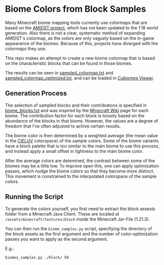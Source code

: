 # Biome Colors from Block Samples

Many Minecraft biome mapping tools currently use colormaps that are based on the [AMIDST project](https://github.com/toolbox4minecraft/amidst),
which has not been updated to the 1.18 world generation. Also there is not a clear, systematic method of expanding AMIDST's colormap,
as the colors are only vaguely based on the in-game appearance of the biomes.
Because of this, projects have diverged with the colormaps they use.

This repo makes an attempt to create a new biome colormap that is based on the characteristic blocks that can be found in those biomes.

The results can be seen in [sampled_colormap.txt](sampled_colormap.txt) and [sampled_colormap_optimized.txt](sampled_colormap_optimized.txt),
and can be loaded in [Cubiomes Viewer](https://github.com/Cubitect/cubiomes-viewer).


## Generation Process

The selection of sampled blocks and their contributions is specified in [biome_blocks.txt](biome_blocks.txt)
and was inspired by the [Minecraft Wiki](https://minecraft.wiki/w/Biome) page for each biome.
The contribution factor for each block is loosely based on the abundance of the blocks in that biome.
However, the values are a degree of freedom that I've often adjusted to achive certain results.

The biome color is then determined by a weighted average (the mean value in the [CIELUV](https://en.wikipedia.org/wiki/CIELUV) colorspace)
of the sample colors. Some of the biome variants have a block palette that is too similar to the main biome to use this process,
and instead apply a small offset in lightness to the main biome color.

After the average colors are detemined, the contrast between some of the biomes may be a little low.
To improve open this, one can apply optimization passes, which nudge the biome colors so that they become more distinct.
This movement is constrained to the interpolated colorspace of the sample colors.


## Running the Script

To generate the colors yourself, you first need to extract the block assests folder from a Minecraft Java Client.
These are located at `/assets/minecraft/textures/block` inside the Minecraft Jar-File (1.21.3).

You can then run the `biome_samples.py` script, specifying the directory of the block assets as the first argument and the number of color-optimization passes you want to apply as the second argument.

E.g.:
```bash
biomes_samples.py ./block/ 50
```

